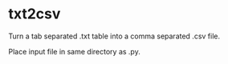 # txt2csv

Turn a tab separated .txt table into a comma separated .csv file.

Place input file in same directory as .py.
